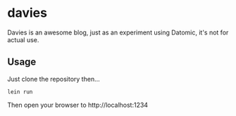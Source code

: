 davies
======

Davies is an awesome blog, just as an experiment using Datomic, it's not for actual use.

Usage
-----

Just clone the repository then...

```
lein run
```

Then open your browser to http://localhost:1234
